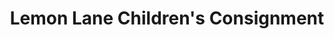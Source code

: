 ---
title: "Lemon Lane Children's Consignment"
url: /falls-church/lemon-lane-childrens-consignment/
shop: charity
---